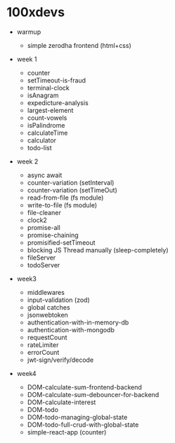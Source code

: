 # 100xdevs

- warmup
  - simple zerodha frontend (html+css)

- week 1
  - counter
  - setTimeout-is-fraud
  - terminal-clock
  - isAnagram
  - expedicture-analysis
  - largest-element
  - count-vowels
  - isPalindrome
  - calculateTime
  - calculator
  - todo-list

- week 2
  - async await
  - counter-variation (setInterval)
  - counter-variation (setTimeOut)
  - read-from-file (fs module)
  - write-to-file (fs module)
  - file-cleaner
  - clock2
  - promise-all
  - promise-chaining
  - promisified-setTimeout
  - blocking JS Thread manually (sleep-completely)
  - fileServer 
  - todoServer

- week3
  - middlewares
  - input-validation (zod)
  - global catches
  - jsonwebtoken
  - authentication-with-in-memory-db
  - authentication-with-mongodb
  - requestCount
  - rateLimiter
  - errorCount
  - jwt-sign/verify/decode

- week4
  - DOM-calculate-sum-frontend-backend
  - DOM-calculate-sum-debouncer-for-backend
  - DOM-calculate-interest
  - DOM-todo
  - DOM-todo-managing-global-state
  - DOM-todo-full-crud-with-global-state
  - simple-react-app (counter)